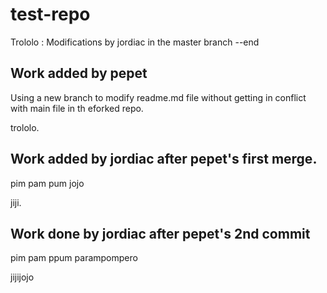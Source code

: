 # test-repo


Trololo : Modifications by jordiac in the master branch
--end

## Work added by pepet 

Using a new branch to modify readme.md file without getting in conflict with main file in th eforked repo.

trololo. 


## Work added by jordiac after pepet's first merge.

pim pam pum jojo

jiji.


## Work done by jordiac after pepet's 2nd commit
 pim pam ppum parampompero
 
 jijijojo

